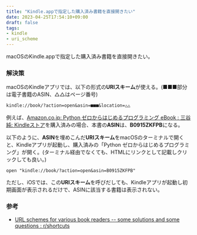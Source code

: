 ```yaml
---
title: "Kindle.appで指定した購入済み書籍を直接開きたい"
date: 2023-04-25T17:54:10+09:00
draft: false
tags:
- kindle
- uri_scheme
---
```


macOSのKindle.appで指定した購入済み書籍を直接開きたい。

<!--more-->

### 解決策

macOSのKindleアプリでは、以下の形式の**URIスキーム**が使える。(■■■部分は電子書籍のASIN、△△はページ番号)

~~~markdown
kindle://book/?action=open&asin=■■■&location=△△
~~~

例えば、[Amazon.co.jp: Python ゼロからはじめるプログラミング eBook : 三谷純: Kindleストア](https://www.amazon.co.jp/Python-%E3%82%BC%E3%83%AD%E3%81%8B%E3%82%89%E3%81%AF%E3%81%98%E3%82%81%E3%82%8B%E3%83%97%E3%83%AD%E3%82%B0%E3%83%A9%E3%83%9F%E3%83%B3%E3%82%B0-%E4%B8%89%E8%B0%B7%E7%B4%94-ebook/dp/B0915ZKFPB/ref=tmm_kin_swatch_0?_encoding=UTF8&qid=&sr=)を購入済みの場合、本書の**ASIN**は、**B0915ZKFPB**になる。

以下のように、**ASIN**を埋めこんだ**URIスキーム**をmacOSのターミナルで開くと、Kindleアプリが起動し、購入済みの「Python ゼロからはじめるプログラミング」が開く。(ターミナル経由でなくても、HTMLにリンクとして記載しクリックしても良い。)

~~~shell
open "kindle://book/?action=open&asin=B0915ZKFPB"
~~~

ただし、iOSでは、この**URIスキーム**を呼びだしても、Kindleアプリが起動し初期画面が表示されるだけで、ASINに該当する書籍は表示されない。

### 参考

- [URL schemes for various book readers -- some solutions and some questions : r/shortcuts](https://www.reddit.com/r/shortcuts/comments/9n08qp/url_schemes_for_various_book_readers_some/)